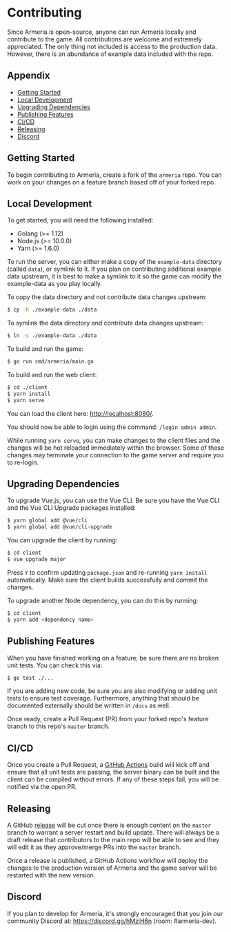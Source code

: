 # Contributing

Since Armeria is open-source, anyone can run Armeria locally and contribute to
the game. All contributions are welcome and extremely appreciated. The only
thing not included is access to the production data. However, there is an
abundance of example data included with the repo.

## Appendix

* [Getting Started](#getting-started)
* [Local Development](#local-development)
* [Upgrading Dependencies](#upgrading-dependencies)
* [Publishing Features](#publishing-features)
* [CI/CD](#cicd)
* [Releasing](#releasing)
* [Discord](#discord)

## Getting Started

To begin contributing to Armeria, create a fork of the `armeria` repo. You can
work on your changes on a feature branch based off of your forked repo.

## Local Development

To get started, you will need the following installed:

* Golang (>= 1.12)
* Node.js (>= 10.0.0)
* Yarn (>= 1.6.0)

To run the server, you can either make  a copy of the `example-data` directory
(called `data`), or symlink to it. If you plan on contributing additional
example data upstream, it is best to make a symlink to it so the game can modify
the example-data as you play locally.

To copy the data directory and not contribute data changes upstream:

```bash
$ cp -R ./example-data ./data
```

To symlink the data directory and contribute data changes upstream:

```bash
$ ln -s ./example-data ./data
```

To build and run the game:

```bash
$ go run cmd/armeria/main.go
```

To build and run the web client:

```bash
$ cd ./client
$ yarn install
$ yarn serve
```

You can load the client here: [http://localhost:8080/](http://localhost:8080/).

You should now be able to login using the command: `/login admin admin`.

While running `yarn serve`, you can make changes to the client files and the
changes will be hot reloaded immediately within the browser. Some of these
changes may terminate your connection to the game server and require you to
re-login.

## Upgrading Dependencies

To upgrade Vue.js, you can use the Vue CLI. Be sure you have the Vue CLI and the
Vue CLI Upgrade packages installed:

```bash
$ yarn global add @vue/cli
$ yarn global add @vue/cli-upgrade
```

You can upgrade the client by running:

```bash
$ cd client
$ vue upgrade major
```

Press `Y` to confirm updating `package.json` and re-running `yarn install`
automatically. Make sure the client builds successfully and commit the changes.

To upgrade another Node dependency, you can do this by running:

```bash
$ cd client
$ yarn add <dependency name>
```

## Publishing Features

When you have finished working on a feature, be sure there are no broken unit
tests. You can check this via:

```bash
$ go test ./...
```

If you are adding new code, be sure you are also modifying or adding unit tests
to ensure test coverage. Furthermore, anything that should be documented
externally should be written in `/docs` as well.

Once ready, create a Pull Request (PR) from your forked repo's feature branch to
this repo's `master` branch.

## CI/CD

Once you create a Pull Request, a [GitHub
Actions](https://github.com/heyitsmdr/armeria/actions) build will kick off and
ensure that all unit tests are passing, the server binary can be built and the
client can be compiled without errors. If any of these steps fail, you will be
notified via the open PR.

## Releasing

A GitHub [release](https://github.com/heyitsmdr/armeria/releases) will be cut
once there is enough content on the `master` branch to warrant a server restart
and build update. There will always be a draft release that contributors to the
main repo will be able to see and they will edit it as they approve/merge PRs
into the `master` branch.

Once a release is published, a GitHub Actions workflow will deploy the changes
to the production version of Armeria and the game server will be restarted with
the new version.

## Discord

If you plan to develop for Armeria, it's strongly encouraged that you join our
community Discord at: https://discord.gg/hMzjH6n (room: #armeria-dev).